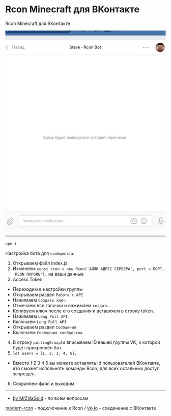 # Rcon Minecraft для ВКонтакте
Rcon Minecraft для ВКонтакте

![Sample](sample/sample.gif)

***

`npm i`

Настройка бота для `сообщества`:
1. Открываем файл index.js.
2. Изменяем `const rcon = new Rcon('АЙПИ АДРЕС СЕРВЕРА', port = ПОРТ, 'RCON ПАРОЛЬ');` на ваши данные
3. Access Token:
- Переходим в настройки группы
- Открываем раздел `Работа с API`
- Нажимаем `Создать ключ`
- Отмечаем все галочки и нажимаем `создать`.
- Копируем ключ после его создания и вставляем в строку token.
- Нажимаем `Long Poll API`
- Включаем `Long Poll API`
- Открываем раздел `Сообщения`
- Включаем `Сообщения сообщества`
4. В строку `pollingGroupId` вписываем ID вашей группы VK, к которой будет прикреплён бот.
5. `let users = [1, 2, 3, 4, 5];`
- Вместо 1 2 3 4 5 вы можете вставлять id пользователей ВКонтакте, кто сможет испольнять команды Rcon, для всех остальных доступ запрещен.
6. Сохраняем файл и выходим.
***
* [by MrZillaGold](https:/vk.com/egorlisss) - по всем вопросам

[modern-rcon](https://github.com/levrik/node-modern-rcon) - подключение к Rcon /
 [vk-io](https://github.com/negezor/vk-io) - соеденение с ВКонтакте
